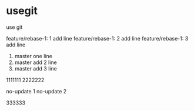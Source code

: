 # usegit
use git

feature/rebase-1: 1 add line
feature/rebase-1: 2 add line
feature/rebase-1: 3 add line

1. master one line
2. master add 2 line
3. master add 3 line

1111111
2222222

no-update 1
no-update 2

333333

